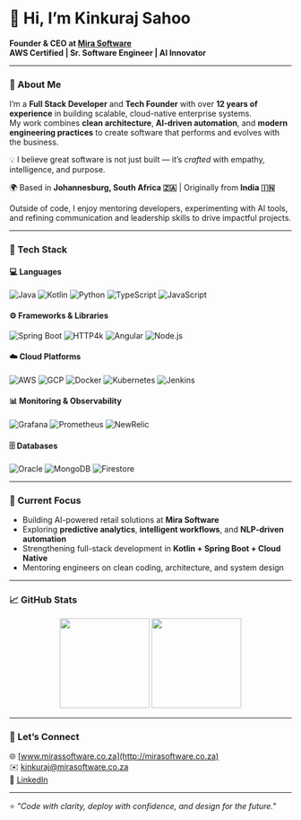 # 👋 Hi, I’m Kinkuraj Sahoo  

**Founder & CEO at [Mira Software](http://mirasoftware.co.za)**  
**AWS Certified | Sr. Software Engineer | AI Innovator**

---

### 🧠 About Me  
I’m a **Full Stack Developer** and **Tech Founder** with over **12 years of experience** in building scalable, cloud-native enterprise systems.  
My work combines **clean architecture**, **AI-driven automation**, and **modern engineering practices** to create software that performs and evolves with the business.  

💡 I believe great software is not just built — it’s *crafted* with empathy, intelligence, and purpose.  

🌍 Based in **Johannesburg, South Africa 🇿🇦** | Originally from **India 🇮🇳**

Outside of code, I enjoy mentoring developers, experimenting with AI tools, and refining communication and leadership skills to drive impactful projects.

---

### 🧰 Tech Stack  

#### 💻 Languages  
![Java](https://img.shields.io/badge/Java-%23ED8B00.svg?logo=openjdk&logoColor=white)
![Kotlin](https://img.shields.io/badge/Kotlin-%237F52FF.svg?logo=kotlin&logoColor=white)
![Python](https://img.shields.io/badge/Python-3776AB.svg?logo=python&logoColor=white)
![TypeScript](https://img.shields.io/badge/TypeScript-007ACC.svg?logo=typescript&logoColor=white)
![JavaScript](https://img.shields.io/badge/JavaScript-F7DF1E.svg?logo=javascript&logoColor=black)

#### ⚙️ Frameworks & Libraries  
![Spring Boot](https://img.shields.io/badge/Spring%20Boot-6DB33F.svg?logo=springboot&logoColor=white)
![HTTP4k](https://img.shields.io/badge/http4k-FF6F00.svg?logo=kotlin&logoColor=white)
![Angular](https://img.shields.io/badge/Angular-DD0031.svg?logo=angular&logoColor=white)
![Node.js](https://img.shields.io/badge/Node.js-339933.svg?logo=nodedotjs&logoColor=white)

#### ☁️ Cloud Platforms  
![AWS](https://img.shields.io/badge/AWS-232F3E.svg?logo=amazonaws&logoColor=white)
![GCP](https://img.shields.io/badge/GCP-4285F4.svg?logo=googlecloud&logoColor=white)
![Docker](https://img.shields.io/badge/Docker-2496ED.svg?logo=docker&logoColor=white)
![Kubernetes](https://img.shields.io/badge/Kubernetes-326CE5.svg?logo=kubernetes&logoColor=white)
![Jenkins](https://img.shields.io/badge/Jenkins-D24939.svg?logo=jenkins&logoColor=white)

#### 📊 Monitoring & Observability  
![Grafana](https://img.shields.io/badge/Grafana-F46800.svg?logo=grafana&logoColor=white)
![Prometheus](https://img.shields.io/badge/Prometheus-E6522C.svg?logo=prometheus&logoColor=white)
![NewRelic](https://img.shields.io/badge/NewRelic-008C99.svg?logo=newrelic&logoColor=white)

#### 🗄️ Databases  
![Oracle](https://img.shields.io/badge/Oracle-F80000.svg?logo=oracle&logoColor=white)
![MongoDB](https://img.shields.io/badge/MongoDB-47A248.svg?logo=mongodb&logoColor=white)
![Firestore](https://img.shields.io/badge/Firestore-FFCA28.svg?logo=firebase&logoColor=black)

---

### 🚀 Current Focus  
- Building AI-powered retail solutions at **Mira Software**  
- Exploring **predictive analytics**, **intelligent workflows**, and **NLP-driven automation**  
- Strengthening full-stack development in **Kotlin + Spring Boot + Cloud Native**  
- Mentoring engineers on clean coding, architecture, and system design  

---

### 📈 GitHub Stats  
<p align="center">
  <img height="160" src="https://github-readme-stats.vercel.app/api?username=kinkuraj&show_icons=true&theme=tokyonight&count_private=true" />
  <img height="160" src="https://github-readme-streak-stats.herokuapp.com/?user=kinkuraj&theme=tokyonight" />
</p>

---

### 🤝 Let’s Connect  
🌐 [www.mirassoftware.co.za](http://mirasoftware.co.za)  
✉️ [kinkuraj@mirasoftware.co.za](mailto:kinkuraj@mirasoftware.co.za)  
💼 [LinkedIn](https://www.linkedin.com/in/kinkuraj)  

---

⭐️ *"Code with clarity, deploy with confidence, and design for the future."*  
